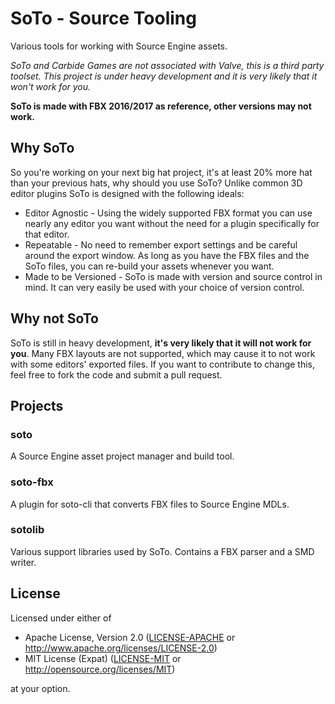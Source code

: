 # SoTo - Source Tooling
Various tools for working with Source Engine assets.

*SoTo and Carbide Games are not associated with Valve, this is a third party
toolset.*
*This project is under heavy development and it is very likely that it won't work
for you.*

**SoTo is made with FBX 2016/2017 as reference, other versions may not work.**

## Why SoTo
So you're working on your next big hat project, it's at least 20% more hat than
your previous hats, why should you use SoTo? Unlike common 3D editor plugins
SoTo is designed with the following ideals:

- Editor Agnostic - Using the widely supported FBX format you can use nearly any
    editor you want without the need for a plugin specifically for that editor.
- Repeatable - No need to remember export settings and be careful around the
    export window. As long as you have the FBX files and the SoTo files, you can
    re-build your assets whenever you want.
- Made to be Versioned - SoTo is made with version and source control in mind.
    It can very easily be used with your choice of version control.

## Why **not** SoTo
SoTo is still in heavy development, **it's very likely that it will not work for
you**. Many FBX layouts are not supported, which may cause it to not work with
some editors' exported files. If you want to contribute to change this, feel
free to fork the code and submit a pull request.

## Projects

### soto
A Source Engine asset project manager and build tool.

### soto-fbx
A plugin for soto-cli that converts FBX files to Source Engine MDLs.

### sotolib
Various support libraries used by SoTo. Contains a FBX parser and a SMD writer.

## License
Licensed under either of
 * Apache License, Version 2.0 ([LICENSE-APACHE](LICENSE-APACHE) or http://www.apache.org/licenses/LICENSE-2.0)
 * MIT License (Expat) ([LICENSE-MIT](LICENSE-MIT) or http://opensource.org/licenses/MIT)

at your option.
